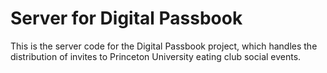 # Server for Digital Passbook

This is the server code for the Digital Passbook project, which handles the distribution of invites to Princeton University eating club social events.
